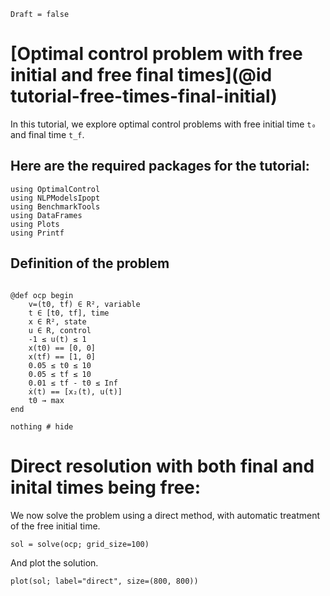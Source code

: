 ```@meta
Draft = false
```

# [Optimal control problem with free initial and free final times](@id tutorial-free-times-final-initial)

In this tutorial, we explore optimal control problems with free initial time `t₀` and final time `t_f`. 


## Here are the required packages for the tutorial:

```@example both_time
using OptimalControl
using NLPModelsIpopt
using BenchmarkTools
using DataFrames
using Plots
using Printf
```
## Definition of the problem

```@example both_time

@def ocp begin
    v=(t0, tf) ∈ R², variable
    t ∈ [t0, tf], time
    x ∈ R², state
    u ∈ R, control
    -1 ≤ u(t) ≤ 1
    x(t0) == [0, 0]
    x(tf) == [1, 0]
    0.05 ≤ t0 ≤ 10
    0.05 ≤ tf ≤ 10
    0.01 ≤ tf - t0 ≤ Inf
    ẋ(t) == [x₂(t), u(t)]
    t0 → max
end

nothing # hide
```

#  Direct resolution with both final and inital times being free:


We now solve the problem using a direct method, with automatic treatment of the free initial time.

```@example both_time
sol = solve(ocp; grid_size=100)
```
And plot the solution.

```@example both_time
plot(sol; label="direct", size=(800, 800))
```


